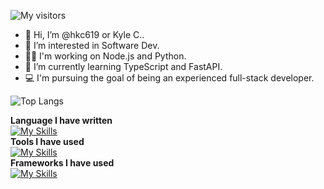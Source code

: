 ![My visitors](https://komarev.com/ghpvc/?username=hkc619)
- 👋 Hi, I’m @hkc619 or Kyle C..  
- 👀 I’m interested in Software Dev.  
- 👨‍💻 I'm working on Node.js and Python.  
- 🌱 I’m currently learning TypeScript and FastAPI.
- 💻 I'm pursuing the goal of being an experienced full-stack developer.
<!--
- 💞️ I’m looking to collaborate on ...
- 📫 How to reach me 
-->
<!---
hkc619/hkc619 is a ✨ special ✨ repository because its `README.md` (this file) appears on your GitHub profile.
You can click the Preview link to take a look at your changes.
--->

![Top Langs](https://github-readme-stats.vercel.app/api/top-langs/?username=hkc619&layout=compact&theme=vue)

**Language I have written**  
[![My Skills](https://skillicons.dev/icons?i=js,html,css,c,cpp,java,go,py,r&theme=light)](https://skillicons.dev)  
**Tools I have used**  
[![My Skills](https://skillicons.dev/icons?i=mysql,mongodb,azure,docker,git&theme=light)](https://skillicons.dev)  
**Frameworks I have used**  
[![My Skills](https://skillicons.dev/icons?i=nodejs&theme=light)](https://skillicons.dev)  
